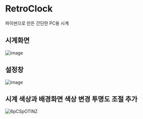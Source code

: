 # RetroClock
파이썬으로 만든 간단한 PC용 시계

## 시계화면
![image](https://github.com/maskelog/RetroClock/assets/30742914/17e507f7-aca1-4557-a67e-601c2eefe9aa)

## 설정창
![image](https://github.com/maskelog/RetroClock/assets/30742914/3172e360-e8bd-4629-8652-5f5b5559587e)

## 시계 색상과 배경화면 색상 변경 투명도 조절 추가
![6pCSpOTlNZ](https://github.com/maskelog/RetroClock/assets/30742914/38d519cc-d22f-4da7-b1db-4cd3ff83fc05)
 
